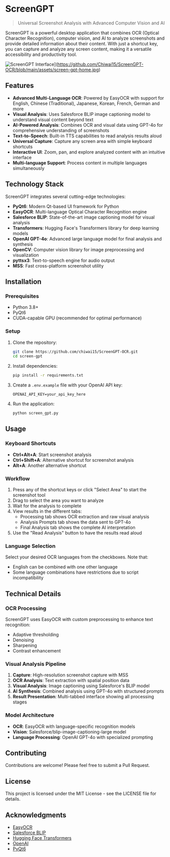 # ScreenGPT

> Universal Screenshot Analysis with Advanced Computer Vision and AI

ScreenGPT is a powerful desktop application that combines OCR (Optical Character Recognition), computer vision, and AI to analyze screenshots and provide detailed information about their content. With just a shortcut key, you can capture and analyze any screen content, making it a versatile accessibility and productivity tool.

![ScreenGPT Interface]([https://github.com/Chiwai15/ScreenGPT-OCR/assets/screen-gpt-home.jpg)](https://github.com/Chiwai15/ScreenGPT-OCR/blob/main/assets/screen-gpt-home.jpg)

## Features

- **Advanced Multi-Language OCR**: Powered by EasyOCR with support for English, Chinese (Traditional), Japanese, Korean, French, German and more
- **Visual Analysis**: Uses Salesforce BLIP image captioning model to understand visual content beyond text
- **AI-Powered Analysis**: Combines OCR and visual data using GPT-4o for comprehensive understanding of screenshots
- **Text-to-Speech**: Built-in TTS capabilities to read analysis results aloud
- **Universal Capture**: Capture any screen area with simple keyboard shortcuts
- **Interactive UI**: Zoom, pan, and explore analyzed content with an intuitive interface
- **Multi-language Support**: Process content in multiple languages simultaneously

## Technology Stack

ScreenGPT integrates several cutting-edge technologies:

- **PyQt6**: Modern Qt-based UI framework for Python
- **EasyOCR**: Multi-language Optical Character Recognition engine
- **Salesforce BLIP**: State-of-the-art image captioning model for visual analysis
- **Transformers**: Hugging Face's Transformers library for deep learning models
- **OpenAI GPT-4o**: Advanced large language model for final analysis and synthesis
- **OpenCV**: Computer vision library for image preprocessing and visualization
- **pyttsx3**: Text-to-speech engine for audio output
- **MSS**: Fast cross-platform screenshot utility

## Installation

### Prerequisites

- Python 3.8+
- PyQt6
- CUDA-capable GPU (recommended for optimal performance)

### Setup

1. Clone the repository:
   ```bash
   git clone https://github.com/chiwai15/ScreenGPT-OCR.git
   cd screen-gpt
   ```

2. Install dependencies:
   ```bash
   pip install -r requirements.txt
   ```

3. Create a `.env.example` file with your OpenAI API key:
   ```
   OPENAI_API_KEY=your_api_key_here
   ```

4. Run the application:
   ```bash
   python screen_gpt.py
   ```

## Usage

### Keyboard Shortcuts

- **Ctrl+Alt+A**: Start screenshot analysis
- **Ctrl+Shift+A**: Alternative shortcut for screenshot analysis
- **Alt+A**: Another alternative shortcut

### Workflow

1. Press any of the shortcut keys or click "Select Area" to start the screenshot tool
2. Drag to select the area you want to analyze
3. Wait for the analysis to complete
4. View results in the different tabs:
   - Processing tab shows OCR extraction and raw visual analysis
   - Analysis Prompts tab shows the data sent to GPT-4o
   - Final Analysis tab shows the complete AI interpretation
5. Use the "Read Analysis" button to have the results read aloud

### Language Selection

Select your desired OCR languages from the checkboxes. Note that:
- English can be combined with one other language
- Some language combinations have restrictions due to script incompatibility

## Technical Details

### OCR Processing

ScreenGPT uses EasyOCR with custom preprocessing to enhance text recognition:
- Adaptive thresholding
- Denoising
- Sharpening
- Contrast enhancement

### Visual Analysis Pipeline

1. **Capture**: High-resolution screenshot capture with MSS
2. **OCR Analysis**: Text extraction with spatial position data
3. **Visual Analysis**: Image captioning using Salesforce's BLIP model
4. **AI Synthesis**: Combined analysis using GPT-4o with structured prompts
5. **Result Presentation**: Multi-tabbed interface showing all processing stages

### Model Architecture

- **OCR**: EasyOCR with language-specific recognition models
- **Vision**: Salesforce/blip-image-captioning-large model
- **Language Processing**: OpenAI GPT-4o with specialized prompting

## Contributing

Contributions are welcome! Please feel free to submit a Pull Request.

## License

This project is licensed under the MIT License - see the LICENSE file for details.

## Acknowledgments

- [EasyOCR](https://github.com/JaidedAI/EasyOCR)
- [Salesforce BLIP](https://github.com/salesforce/BLIP)
- [Hugging Face Transformers](https://github.com/huggingface/transformers)
- [OpenAI](https://openai.com/)
- [PyQt6](https://www.riverbankcomputing.com/software/pyqt/)

